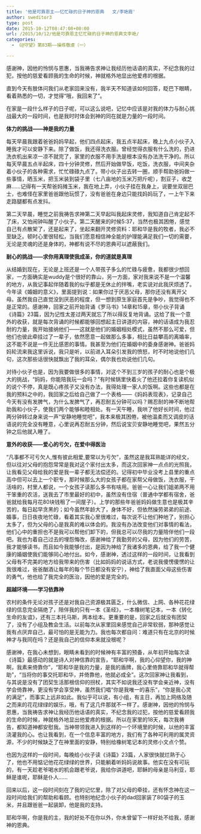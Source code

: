 ```yaml
---
title: '他是可靠恩主——忆忙碌的日子神的恩典   文/李艳霞'
author: sweditor3
type: post
date: 2015-10-12T08:47:08+00:00
url: /2015/10/12/他是可靠恩主忆忙碌的日子神的恩典文李艳/
categories:
  - 《@守望》第83期——操练敬虔（一）

---
```

感谢神，因他的怜悯与恩惠，当我祷告求神让我经历他话语的真实，不纪念我的过犯，按他的慈爱看顾我的生命的时候，神就格外地显出他爱疼的根据。 

<!--more-->

直到今天有肢体问我们从老家回来没有，我半天不知道该如何回答，眨巴下眼睛，看着熟悉的一切，才觉得&ldquo;哦，我回来了&rdquo;。 

在家是一段什么样子的日子呢，可以这么说吧，记忆中应该是对我的体力与耐心挑战最大的一段时间，也是我时时体会到神的同在就是力量的一段时间。 

**体力的挑战&mdash;&mdash;神是我的力量** 

每天早晨我跟着爸爸妈妈早起，他们四点起床，我五点半起床，晚上九点小伙子入睡我才可以安静下来。除了做饭，我还得洗衣服。曾经觉得衣服有什么洗的，扔进洗衣机出来凉一凉不就完了，家里的衣服不用手洗是根本没有办法洗干净的。所以每天早晨五点半起床，四十分钟灵修，然后开始做早饭，吃饭，洗衣服，中间夹杂着小伙子的各种需求，忙忙碌碌九点了。带小伙子出去转一圈，顺手帮助爸妈做一些事情，晒玉米，把玉米装到袋子里（七八亩地的玉米万把斤呢），割豆子，收芝麻&hellip;&hellip;记得有一天帮爸妈摊玉米，我在地上弄，小伙子挂在我身上，说要坐双层巴士，也难怪在家里爸爸跟他玩惯了，没有爸爸在身边只能找妈妈玩了，一上午下来走路腿都有点发抖。 

第二天早晨，睡觉之前我祷告求神第二天早起叫我起床灵修，我知道自己肯定起不了床，又怕闹钟叫醒了小伙子。第二天醒来的时候5:37，当然也极其困倦，感觉自己有点散架了，还是起来了，坐起来翻开灵修资料：耶和华是我的牧者，我必不至缺乏。顿时心里很轻松，当我们愿意相信神全能的护理能满足我们一切的需要，无论是灵魂的还是身体的，神都有说不尽的恩典可以遮蔽我们。 

**耐心的挑战&mdash;&mdash;求你用真理使我成圣，你的道就是真理** 

从结婚到现在，无论是上班还是一个人带孩子多么的忙碌与疲惫，我都很少想回家，一方面确实是wuddy是个很好的靠山，另一方面，家对我来说不是一个温馨的地方，从我记事起伴随着我的似乎都是无休止的拌嘴，老实说对此我厌烦透了。今年读《婚姻的意义》，里面提到说：如果你过于厌恶父母，那你还没有离开父母。虽然我自己直觉没到厌恶的程度，但一想到原生家庭首先是争吵，我觉得也不是正常的。感谢神，回家之前开始背诵《罗马书》14章和15章，带小伙子背诵《诗篇》23篇，因为记性太差过两天就忘了所以得反复地背诵。这给了我一个意外的收获，就是每次背诵的时候都能够回想起主日讲道的内容，神的话语成为我忍耐的力量，我开始接纳他们&mdash;&mdash;这就是他们的婚姻相处模式，虽然不那么可爱，但他们也彼此牵挂过了一辈子，依然愿意一起做那么多事，相比日益攀高的离婚率，这不能不说是一件无比感恩的事情。我甚至为他们在婚姻中的委身感谢神。爸爸妈妈轮流来我这里诉说，我只是听，以前进入耳朵引发我的愤怒，时不时地说他们几句，这次那些话很快就飘出了我的耳朵，偶尔我也劝说他们几句。 

对待小伙子也是，因为我要做很多的事情，对这个不到三岁的孩子的耐心也是个极大的挑战，&ldquo;妈妈，你能陪我玩一会吗？&rdquo;有时候锅里快着火了他还拉着你复读机似的说个不停，真是既心疼孩子又没有办法，我得处理一家人的饭啊。这些也都是在我的预料之中的，我回家之后给自己做了一个表格&mdash;&mdash;《妈妈表现表》，记录自己今天有没有发脾气，为什么发脾气了，再忍耐五分钟可以吗？赐忍耐的神不断地帮助我和小伙子，使我们两个能够和睦相处。有一天午睡，我哄了他好长时间，他过两分钟转过身来说一声&ldquo;安静地睡觉吧&rdquo;，我本来极其困倦，被他温柔而又调皮的话语说的完全没有睡意，心里说再忍耐五分钟，然后说宝贝安静地睡觉吧，果然五分钟之后他就入睡了。 

**意外的收获&mdash;&mdash;爱心的亏欠，在爱中得医治** 

&ldquo;凡事都不可亏欠人,惟有彼此相爱,要常以为亏欠&rdquo;，虽然这是我耳熟能详的经文，但以往对父母的抱怨常常是我对这个家付出太多，而这次回家神一点点的光照我，让我看见父母给我的爱是我一辈子都无法偿还的。记得初中毕业没考上县里的重点高中但可以去上一个职专，那时候那么大的女孩子都在家帮父母做饭，洗衣服，干活啥的，村里人都说，一个女孩子读那么多书有啥用。爸爸一心让我们姐弟两不用干笨重的农活，送我去了市里最好的初中，虽然没有住宿（普通中学都有宿舍，爸爸就给我每月花80块钱租了一间屋子）。上学的那些年爸爸妈妈做生意也是极其辛苦的，每日起早贪黑的；如今虽然年龄大了，身体不好，但依然操劳弟弟的前途、婚事，日日夜夜地忙碌，看着其实我心里很难过，每次说不让他们种地了，别担心太多了，但为父母的心是我真的难以体会的。我没有办法改变他们对事情的看法，他们心中的重担也不是我可以帮他们卸下的，但我总可以尽我的力量陪伴他们一段吧。我也为着自己过去的埋怨悔改，感谢神给了我勤劳的父母，因为他们的劳苦，我才能够读书，而且如今我能够付出，是因为神给了我诸多的恩典，给了我一个健康的婚姻使我们能够同心地付出。如今，感谢神，透过这样的一段时间，让我看到父母有不完美的地方给我带来的伤害（比如妈妈的说话方式，老说我傻愣傻愣的让我很难过，爸爸酗酒让每年的每个节日都没有安宁），神给了我直面父母这些伤害的勇气，他也给了我完全的医治，因他的爱是完全的。 

**超越环境&mdash;&mdash;学习依靠神** 

农村的条件无论对孩子还是对我自己资源极其匮乏，什么微信、上网、各种花花绿绿的信息完全隔绝了，陪伴我的只有一本《圣经》，一本橡树笔记本，一本《转化生命的友谊》，还有三本托马斯，两本绘本。更重要的是，回家之后就没有团契了，没有了小组及教会生活。以前每次从家里回来感觉自己非常软弱，那种感觉让我有点厌弃自己，最可怕的是无能为力。我也每次都自问：难道只有在北京的时候神才与我同在吗？还是我自己的信仰本来就没根呢？ 

感谢神，在我心未想到，眼睛未看到的时候神有丰富的预备，从年初开始每次读《诗篇》最感动的就是诗人对神信靠的宣告，&ldquo;耶和华啊，我的心仰望你，我的神啊，我素来倚靠你&rdquo;，&ldquo;耶和华是我的力量，是我的盾牌，我心里倚靠耶和华就得帮助&rdquo;，&ldquo;当将你的事交托耶和华，并倚靠他，他就必成全&rdquo;。这次回家神让我看到，与其说是没有了团契生活那根信仰的拐杖，其实不如说我还没有学会亲近神，没有学会倚靠神，更没有学会享受神，虽然我们唱&ldquo;你是我唯一的喜乐&rdquo;，&ldquo;你是我心灵的满足&rdquo;，而事实上远非如此。我似乎可以说，有小组，有主日，再加上网络及随之而来的花花绿绿的娱乐，哦，有了这几件那就不一样了。感谢神，因他的怜悯与恩惠，当我祷告求神让我经历他话语的真实，不纪念我的过犯，按他的慈爱看顾我的生命的时候，神就格外地显出他爱疼的根据。所以在家里的18天，每次我祷告，都知道神都安慰我。当神带领我进入到这样的一个环境里的时候，以他的丰富浇灌我的心。也让我看到，在一个信息丰富的地方，我们有了各种可利用的属灵资源，不少的时候缺乏了在神里面的安静，特别给橡树笔记本的灵修小文点个赞。 

也因为这样的一段时间，每晚给小伙子读《诗篇》23篇，人家很快就烂熟于心了，他也不用惦记他花花绿绿的世界，只能躺着听妈妈说故事。他实在没有可玩的，有一天趁老爷喝水的机会跟老爷说，我给你讲道吧，耶稣的母亲是马利亚，耶稣是谁呢，耶稣是仆人&hellip;&hellip; 

回来以后，这一段时间刻在了我的记忆里，除了对父母的牵挂，还有怀念神在这一段时间给我们的帮助和看顾。也特别地纪念小伙子的dad回家装了80袋子的玉米，并且跟爸爸一起装卸，他是我的支持。 

耶和华啊，你是我的主，我的好处不在你以外，你未曾留下一样好处不给我，感谢神的恩典。 

&nbsp;